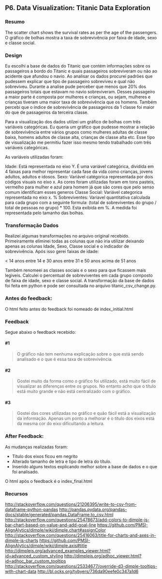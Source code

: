 ## P6. Data Visualization: Titanic Data Exploration

### Resumo
The scatter chart shows the survival rates as per the age of the passengers. 
O gráfico de bolhas mostra a taxa de sobrevivência por faixa de idade, sexo e classe social. 

### Design
Eu escolhi a base de dados do Titanic que contém informações sobre os passageiros a bordo do Titanic e quais passageiros sobreviveram ou não ao acidente que afundou o navio.
Ao analisar os dados procurei padrões que pudessem explicar que tipo de passageiro sobreviveu e qual não sobreviveu. Durante a analise pude perceber que menos que 20% dos passageiros totais que estavam no navio sobreviveram.
Desses passageiro a maior parte é composta por mulheres e crianças, ou sejam, mulheres e crianças tiveram uma maior taxa de sobrevivência que os homens. Também percebi que o índice de sobrevivência de passageiros da 1 classe foi maior do que de passageiros da terceira classe.

Para a visualização dos dados utilzei um gráfico de bolhas com três variáveis categóricas. Eu queria um gráfico que pudesse mostrar a relação de sobrevivência entre vários grupos como mulheres adultas de classe baixa, homens adultos de classe alta, crianças de classe alta etc.
Esse tipo de visualização me permitiu fazer isso mesmo tendo trabalhado com três variáveis categóricas. 

As variáveis utilizadas foram:

Idade: Está representada no eixo Y. É uma  variável categórica, dividida em 4 faixas para melhor representar cada fase da vida como crianças, jovens adultos, adultos e idosos.
Sexo: Variável catégorica representada por dois códigos visuais no eixo x. As cores foram utilizadas foram em tons pasteis, vermelho para mulher e azul para homem já que são cores que pelo senso comum identificam esses generos
Classe Social: Variável categorica representada no eixo x.
% Sobreviventes: Variavel quantitativa calculada para cada grupo com a seguinte formula: (total de sobreviventes do grupo / total de pessoas no grupo) * 100. Esta exibida em %. A medida foi representada pelo tamanho das bolhas.

### Transformação Dados
Realizei algumas transformações no arquivo original recebido. Primeiramente eliminei todas as colunas que não iria utilizar deixando apenas as colunas Idade, Sexo, Classe social e o indicador de sobrevivência. 
Após isso gerei faixas de idade:

< 14 anos
entre 14 e 30 anos
entre 31 e 50 anos
acima de 51 anos

Também renomeei as classes sociais e o sexo para que ficassem mais legiveis. Calculei o percentual de sobreviventes em cada grupo composto de faixa de idade, sexo e classe social.
A transformação da base de dados foi feita em python e pode ser consultada no arquivo titanic_csv_change.py. 


### Antes do feedback:
O html feito antes do feedback foi nomeado de index_initial.html

### Feedback

Segue abaixo o feedback recebido:

#### #1

> O gráfico não tem nenhuma explicação sobre o que está sendo analisado e o que é essa taxa de sobrevivência. 


#### #2

> Gostei muito da forma como o gráfico foi utilizado, está muito fácil de visualizar as diferenças entre os grupos. No entanto acho que o título está muito grande e não está centralizado com o gráfico. 

####  #3

> Gostei das cores utilizadas no gráfico e quão fácil está a visualização da informação. Apenas um ponto a melhorar é o titulo dos eixos está da mesma cor do eixo dificultando a leitura.


### After Feedback:
As mudanças realizadas foram:

- Título dos eixos ficou em negrito
- Alterado tamanho de letra e tipo de letra do título.
- Inserido alguns textos explicando melhor sobre a base de dados e o que foi analisado.


O html após o feedback é o index_final.html


### Recursos

http://stackoverflow.com/questions/21206395/write-to-csv-from-dataframe-python-pandas
http://pandas.pydata.org/pandas-docs/stable/generated/pandas.DataFrame.to_csv.html
http://stackoverflow.com/questions/25478673/add-colors-to-dimple-js-bar-chart-based-on-value-and-add-goal-line
https://github.com/PMSI-AlignAlytics/dimple/wiki/dimple.chart#assignColor
http://stackoverflow.com/questions/25416063/title-for-charts-and-axes-in-dimple-js-charts
https://github.com/PMSI-AlignAlytics/dimple/wiki/dimple.axis#title
http://dimplejs.org/advanced_examples_viewer.html?id=advanced_custom_styling
http://dimplejs.org/adhoc_viewer.html?id=adhoc_bar_custom_tooltips
http://stackoverflow.com/questions/25334677/override-d3-dimple-tooltips-with-chart-data
http://bl.ocks.org/tybyers/736da90eefe0c347a1d6